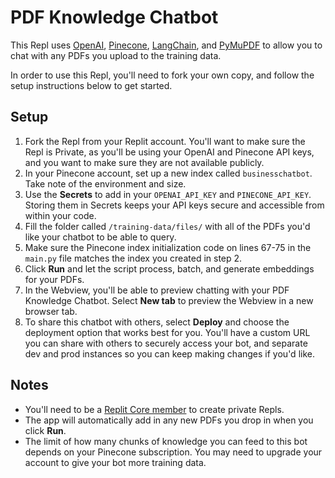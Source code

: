 # PDF Knowledge Chatbot

This Repl uses [OpenAI](https://platform.openai.com/), [Pinecone](https://app.pinecone.io/), [LangChain](https://www.langchain.com/), and [PyMuPDF](https://pymupdf.readthedocs.io/en/latest/) to allow you to chat with any PDFs you upload to the training data.

In order to use this Repl, you'll need to fork your own copy, and follow the setup instructions below to get started.

## Setup

1. Fork the Repl from your Replit account. You'll want to make sure the Repl is Private, as you'll be using your OpenAI and Pinecone API keys, and you want to make sure they are not available publicly.
2. In your Pinecone account, set up a new index called `businesschatbot`. Take note of the environment and size. 
3. Use the **Secrets** to add in your `OPENAI_API_KEY` and `PINECONE_API_KEY`. Storing them in Secrets keeps your API keys secure and accessible from within your code. 
4. Fill the folder called `/training-data/files/` with all of the PDFs you'd like your chatbot to be able to query.
5. Make sure the Pinecone index initialization code on lines 67-75 in the `main.py` file matches the index you created in step 2. 
6. Click **Run** and let the script process, batch, and generate embeddings for your PDFs. 
7. In the Webview, you'll be able to preview chatting with your PDF Knowledge Chatbot. Select **New tab** to preview the Webview in a new browser tab.
8. To share this chatbot with others, select **Deploy** and choose the deployment option that works best for you. You'll have a custom URL you can share with others to securely access your bot, and separate dev and prod instances so you can keep making changes if you'd like. 

## Notes
* You'll need to be a [Replit Core member](https://replit.com/pricing) to create private Repls. 
* The app will automatically add in any new PDFs you drop in when you click **Run**.
* The limit of how many chunks of knowledge you can feed to this bot depends on your Pinecone subscription. You may need to upgrade your account to give your bot more training data.